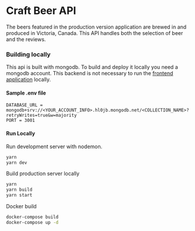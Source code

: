 # Craft Beer API

The beers featured in the production version application are brewed in and produced in Victoria, Canada. This API handles both the selection of beer and the reviews.

### Building locally

This api is built with mongodb. To build and deploy it locally you need a mongodb account. This backend is not necessary to run the [frontend application](https://github.com/ElMarchk0/beerApiV2) locally.

#### Sample .env file

```
DATABASE_URL = mongodb+srv://<YOUR_ACCOUNT_INFO>.hl0jb.mongodb.net/<COLLECTION_NAME>?retryWrites=true&w=majority
PORT = 3001
```

#### Run Locally

Run development server with nodemon.

```bash
yarn
yarn dev
```

Build production server locally

```bash
yarn
yarn build
yarn start
```

Docker build

```bash
docker-compose build
docker-compose up -d
```
